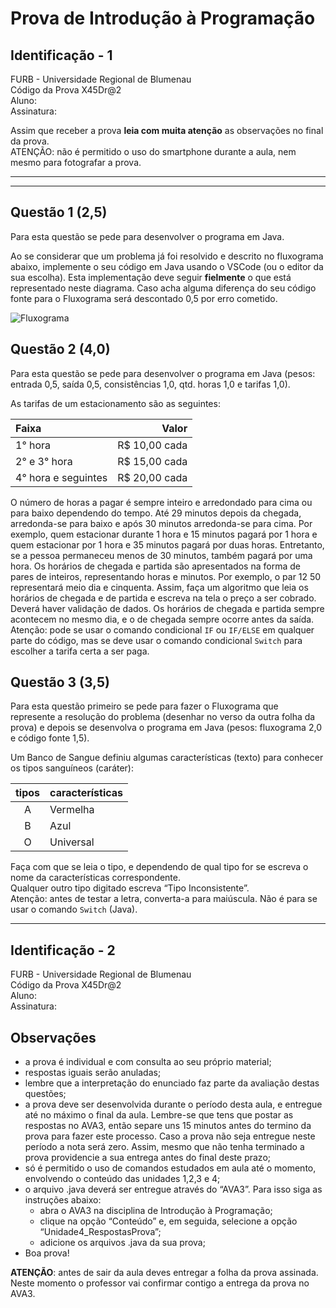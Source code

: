 # Prova de Introdução à Programação  

## Identificação - 1

FURB - Universidade Regional de Blumenau  
Código da Prova X45Dr@2  
Aluno:  
Assinatura:  

Assim que receber a prova **leia com muita atenção** as observações no final da prova.  
ATENÇÃO: não é permitido o uso do smartphone durante a aula, nem mesmo para fotografar a prova.

----  

----

## Questão 1 (2,5)

Para esta questão se pede para desenvolver o programa em Java.  

Ao se considerar que um problema já foi resolvido e descrito no fluxograma abaixo, implemente o seu código em Java usando o VSCode (ou o editor da sua escolha). Esta implementação deve seguir **fielmente** o que está representado neste diagrama. Caso acha alguma diferença do seu código fonte para o Fluxograma será descontado 0,5 por erro cometido.  

![Fluxograma](../svg/ProvaB/ProvaB2q1.svg "Fluxograma")  

## Questão 2 (4,0)

Para esta questão se pede para desenvolver o programa em Java (pesos: entrada 0,5, saída 0,5, consistências 1,0, qtd. horas 1,0 e tarifas 1,0).  

As tarifas de um estacionamento são as seguintes:  

| Faixa                   | Valor         |
|:------------------------|--------------:|
| 1&deg;          hora    | R$ 10,00 cada |  
| 2&deg; e 3&deg; hora    | R$ 15,00 cada |  
| 4&deg; hora e seguintes | R$ 20,00 cada |  

O número de horas a pagar é sempre inteiro e arredondado para cima ou para baixo dependendo do tempo. Até 29 minutos depois da chegada, arredonda-se para baixo e após 30 minutos arredonda-se para cima. Por exemplo, quem estacionar durante 1 hora e 15 minutos pagará por 1 hora e quem estacionar por 1 hora e 35 minutos pagará por duas horas. Entretanto, se a pessoa permaneceu menos de 30 minutos, também pagará por uma hora. Os horários de chegada e partida são apresentados na forma de pares de inteiros, representando horas e minutos. Por exemplo, o par 12 50 representará meio dia e cinquenta. Assim, faça um algoritmo que leia os horários de chegada e de partida e escreva na tela o preço a ser cobrado. Deverá haver validação de dados. Os horários de chegada e partida sempre acontecem no mesmo dia, e o de chegada sempre ocorre antes da saída.  
Atenção: pode se usar o comando condicional ```IF``` ou ```IF/ELSE``` em qualquer parte do código, mas se deve usar o comando condicional ```Switch``` para escolher a tarifa certa a ser paga.  

## Questão 3 (3,5)

Para esta questão primeiro se pede para fazer o Fluxograma que represente a resolução do problema (desenhar no verso da outra folha da prova) e depois se desenvolva o programa em Java (pesos: fluxograma 2,0 e código fonte 1,5).  

Um Banco de Sangue definiu algumas características (texto) para conhecer os tipos sanguíneos (caráter):  

| tipos | características |  
|:-----:|:----------------|  
| A     | Vermelha        |  
| B     | Azul            |  
| O     | Universal       |  

Faça com que se leia o tipo, e dependendo de qual tipo for se escreva o nome da características correspondente.  
Qualquer outro tipo digitado escreva “Tipo Inconsistente”.  
Atenção: antes de testar a letra, converta-a para maiúscula. Não é para se usar o comando ```Switch``` (Java).  

----  

## Identificação - 2

FURB - Universidade Regional de Blumenau  
Código da Prova X45Dr@2  
Aluno:  
Assinatura:  

## Observações  

- a prova é individual e com consulta ao seu próprio material;  
- respostas iguais serão anuladas;  
- lembre que a interpretação do enunciado faz parte da avaliação destas questões;  
- a prova deve ser desenvolvida durante o período desta aula, e entregue até no máximo o final da aula. Lembre-se que tens que postar as respostas no AVA3, então separe uns 15 minutos antes do termino da prova para fazer este processo. Caso a prova não seja entregue neste período a nota será zero. Assim, mesmo que não tenha terminado a prova providencie a sua entrega antes do final deste prazo;  
- só é permitido o uso de comandos estudados em aula até o momento, envolvendo o conteúdo das unidades 1,2,3 e 4;  
- o arquivo .java deverá ser entregue através do “AVA3”. Para isso siga as instruções abaixo:  
  - abra o AVA3 na disciplina de Introdução à Programação;  
  - clique na opção “Conteúdo” e, em seguida, selecione a opção “Unidade4_RespostasProva”;  
  - adicione os arquivos .java da sua prova;
- Boa prova!  

**ATENÇÃO**: antes de sair da aula deves entregar a folha da prova assinada. Neste momento o professor vai confirmar contigo a entrega da prova no AVA3.  
